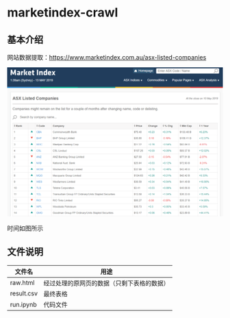 # marketindex-crawl

## 基本介绍

网站数据提取：<https://www.marketindex.com.au/asx-listed-companies>

![1557675611850](assets/1557675611850.png)

时间如图所示

## 文件说明

| 文件名     | 用途                                       |
| ---------- | ------------------------------------------ |
| raw.html   | 经过处理的原网页的数据（只剩下表格的数据） |
| result.csv | 最终表格                                   |
| run.ipynb  | 代码文件                                   |

